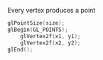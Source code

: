 Every vertex produces a point
```cpp
glPointSize(size);
glBegin(GL_POINTS);
	glVertex2f(x1, y1);
	glVertex2f(x2, y2);
glEnd();
```